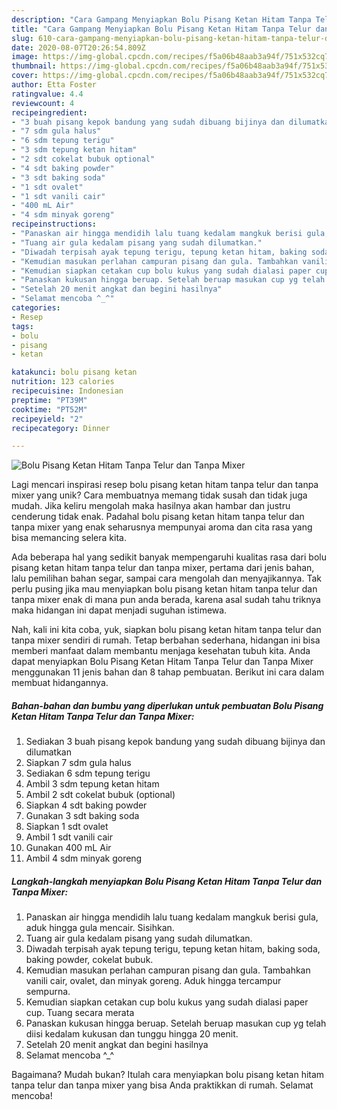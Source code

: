 ```yaml
---
description: "Cara Gampang Menyiapkan Bolu Pisang Ketan Hitam Tanpa Telur dan Tanpa Mixer yang Lezat Sekali"
title: "Cara Gampang Menyiapkan Bolu Pisang Ketan Hitam Tanpa Telur dan Tanpa Mixer yang Lezat Sekali"
slug: 610-cara-gampang-menyiapkan-bolu-pisang-ketan-hitam-tanpa-telur-dan-tanpa-mixer-yang-lezat-sekali
date: 2020-08-07T20:26:54.809Z
image: https://img-global.cpcdn.com/recipes/f5a06b48aab3a94f/751x532cq70/bolu-pisang-ketan-hitam-tanpa-telur-dan-tanpa-mixer-foto-resep-utama.jpg
thumbnail: https://img-global.cpcdn.com/recipes/f5a06b48aab3a94f/751x532cq70/bolu-pisang-ketan-hitam-tanpa-telur-dan-tanpa-mixer-foto-resep-utama.jpg
cover: https://img-global.cpcdn.com/recipes/f5a06b48aab3a94f/751x532cq70/bolu-pisang-ketan-hitam-tanpa-telur-dan-tanpa-mixer-foto-resep-utama.jpg
author: Etta Foster
ratingvalue: 4.4
reviewcount: 4
recipeingredient:
- "3 buah pisang kepok bandung yang sudah dibuang bijinya dan dilumatkan"
- "7 sdm gula halus"
- "6 sdm tepung terigu"
- "3 sdm tepung ketan hitam"
- "2 sdt cokelat bubuk optional"
- "4 sdt baking powder"
- "3 sdt baking soda"
- "1 sdt ovalet"
- "1 sdt vanili cair"
- "400 mL Air"
- "4 sdm minyak goreng"
recipeinstructions:
- "Panaskan air hingga mendidih lalu tuang kedalam mangkuk berisi gula, aduk hingga gula mencair. Sisihkan."
- "Tuang air gula kedalam pisang yang sudah dilumatkan."
- "Diwadah terpisah ayak tepung terigu, tepung ketan hitam, baking soda, baking powder, cokelat bubuk."
- "Kemudian masukan perlahan campuran pisang dan gula. Tambahkan vanili cair, ovalet, dan minyak goreng. Aduk hingga tercampur sempurna."
- "Kemudian siapkan cetakan cup bolu kukus yang sudah dialasi paper cup. Tuang secara merata"
- "Panaskan kukusan hingga beruap. Setelah beruap masukan cup yg telah diisi kedalam kukusan dan tunggu hingga 20 menit."
- "Setelah 20 menit angkat dan begini hasilnya"
- "Selamat mencoba ^_^"
categories:
- Resep
tags:
- bolu
- pisang
- ketan

katakunci: bolu pisang ketan 
nutrition: 123 calories
recipecuisine: Indonesian
preptime: "PT39M"
cooktime: "PT52M"
recipeyield: "2"
recipecategory: Dinner

---
```



![Bolu Pisang Ketan Hitam Tanpa Telur dan Tanpa Mixer](https://img-global.cpcdn.com/recipes/f5a06b48aab3a94f/751x532cq70/bolu-pisang-ketan-hitam-tanpa-telur-dan-tanpa-mixer-foto-resep-utama.jpg)

Lagi mencari inspirasi resep bolu pisang ketan hitam tanpa telur dan tanpa mixer yang unik? Cara membuatnya memang tidak susah dan tidak juga mudah. Jika keliru mengolah maka hasilnya akan hambar dan justru cenderung tidak enak. Padahal bolu pisang ketan hitam tanpa telur dan tanpa mixer yang enak seharusnya mempunyai aroma dan cita rasa yang bisa memancing selera kita.

Ada beberapa hal yang sedikit banyak mempengaruhi kualitas rasa dari bolu pisang ketan hitam tanpa telur dan tanpa mixer, pertama dari jenis bahan, lalu pemilihan bahan segar, sampai cara mengolah dan menyajikannya. Tak perlu pusing jika mau menyiapkan bolu pisang ketan hitam tanpa telur dan tanpa mixer enak di mana pun anda berada, karena asal sudah tahu triknya maka hidangan ini dapat menjadi suguhan istimewa.




Nah, kali ini kita coba, yuk, siapkan bolu pisang ketan hitam tanpa telur dan tanpa mixer sendiri di rumah. Tetap berbahan sederhana, hidangan ini bisa memberi manfaat dalam membantu menjaga kesehatan tubuh kita. Anda dapat menyiapkan Bolu Pisang Ketan Hitam Tanpa Telur dan Tanpa Mixer menggunakan 11 jenis bahan dan 8 tahap pembuatan. Berikut ini cara dalam membuat hidangannya.

<!--inarticleads1-->

##### Bahan-bahan dan bumbu yang diperlukan untuk pembuatan Bolu Pisang Ketan Hitam Tanpa Telur dan Tanpa Mixer:

1. Sediakan 3 buah pisang kepok bandung yang sudah dibuang bijinya dan dilumatkan
1. Siapkan 7 sdm gula halus
1. Sediakan 6 sdm tepung terigu
1. Ambil 3 sdm tepung ketan hitam
1. Ambil 2 sdt cokelat bubuk (optional)
1. Siapkan 4 sdt baking powder
1. Gunakan 3 sdt baking soda
1. Siapkan 1 sdt ovalet
1. Ambil 1 sdt vanili cair
1. Gunakan 400 mL Air
1. Ambil 4 sdm minyak goreng




<!--inarticleads2-->

##### Langkah-langkah menyiapkan Bolu Pisang Ketan Hitam Tanpa Telur dan Tanpa Mixer:

1. Panaskan air hingga mendidih lalu tuang kedalam mangkuk berisi gula, aduk hingga gula mencair. Sisihkan.
1. Tuang air gula kedalam pisang yang sudah dilumatkan.
1. Diwadah terpisah ayak tepung terigu, tepung ketan hitam, baking soda, baking powder, cokelat bubuk.
1. Kemudian masukan perlahan campuran pisang dan gula. Tambahkan vanili cair, ovalet, dan minyak goreng. Aduk hingga tercampur sempurna.
1. Kemudian siapkan cetakan cup bolu kukus yang sudah dialasi paper cup. Tuang secara merata
1. Panaskan kukusan hingga beruap. Setelah beruap masukan cup yg telah diisi kedalam kukusan dan tunggu hingga 20 menit.
1. Setelah 20 menit angkat dan begini hasilnya
1. Selamat mencoba ^_^




Bagaimana? Mudah bukan? Itulah cara menyiapkan bolu pisang ketan hitam tanpa telur dan tanpa mixer yang bisa Anda praktikkan di rumah. Selamat mencoba!
